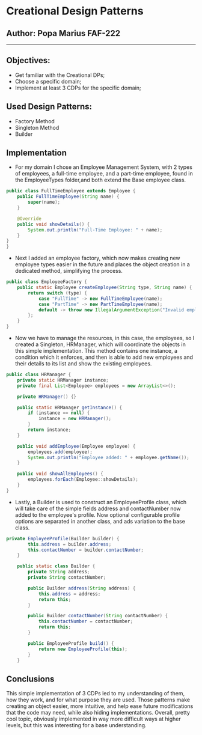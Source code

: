 # Creational Design Patterns


## Author: Popa Marius FAF-222

----

## Objectives:

* Get familiar with the Creational DPs;
* Choose a specific domain;
* Implement at least 3 CDPs for the specific domain;


## Used Design Patterns:

* Factory Method
* Singleton Method
* Builder


## Implementation

* For my domain I chose an Employee Management System, with 2 types of employees, a
full-time employee, and a part-time employee, found in the EmployeeTypes folder,and both extend
the Base employee class.
``` java
public class FullTimeEmployee extends Employee {
    public FullTimeEmployee(String name) {
        super(name);
    }

    @Override
    public void showDetails() {
        System.out.println("Full-Time Employee: " + name);
    }
}
}
```


* Next I added an employee factory, which now makes creating new
employee types easier in the future and places the object creation
in a dedicated method, simplifying the process.

``` java
public class EmployeeFactory {
    public static Employee createEmployee(String type, String name) {
        return switch (type) {
            case "FullTime" -> new FullTimeEmployee(name);
            case "PartTime" -> new PartTimeEmployee(name);
            default -> throw new IllegalArgumentException("Invalid employee type.");
        };
    }
}
```

* Now we have to manage the resources, in this case, the employees, so I created a Singleton,
HRManager, which will coordinate the objects in this simple implementation.
This method contains one instance, a condition which it enforces, and then is able to add new employees and their details to its list
and show the existing employees.

``` java
public class HRManager {
    private static HRManager instance;
    private final List<Employee> employees = new ArrayList<>();

    private HRManager() {}

    public static HRManager getInstance() {
        if (instance == null) {
            instance = new HRManager();
        }
        return instance;
    }

    public void addEmployee(Employee employee) {
        employees.add(employee);
        System.out.println("Employee added: " + employee.getName());
    }

    public void showAllEmployees() {
        employees.forEach(Employee::showDetails);
    }
}

```

* Lastly, a Builder is used to construct an EmployeeProfile class, which will take care of
the simple fields address and contactNumber now added to the employee's profile. Now optional configurable
profile options are separated in another class, and ads variation to the base class.

``` java
private EmployeeProfile(Builder builder) {
        this.address = builder.address;
        this.contactNumber = builder.contactNumber;
    }

    public static class Builder {
        private String address;
        private String contactNumber;

        public Builder address(String address) {
            this.address = address;
            return this;
        }

        public Builder contactNumber(String contactNumber) {
            this.contactNumber = contactNumber;
            return this;
        }

        public EmployeeProfile build() {
            return new EmployeeProfile(this);
        }
    }
```


## Conclusions
This simple implementation of 3 CDPs led to my understanding of them, how they work, and for what purpose they are used.
Those patterns make creating an object easier, more intuitive, and help ease future modifications that
the code may need, while also hiding implementations. Overall, pretty cool topic, obviously implemented in way more difficult
ways at higher levels, but this was interesting for a base understanding.


